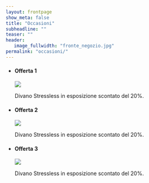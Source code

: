 ```yaml
---
layout: frontpage
show_meta: false
title: "Occasioni"
subheadline: ""
teaser: ""
header:
   image_fullwidth: "fronte_negozio.jpg"
permalink: "occasioni/"
---
```


<ul class="small-block-grid-1 medium-block-grid-2">
  <li>
    <div class="card">
      <div class="card-divider">
        <h4>Offerta 1</h4>
      </div>
      <img src="{{ site.urlimg }}occasioni/arion_home_1_thumbbig.jpg">
      <div class="card-section">
        <p>Divano Stressless in esposizione scontato del 20%.</p>
      </div>
    </div>
  </li>
  <li>
    <div class="card">
      <div class="card-divider">
        <h4>Offerta 2</h4>
      </div>
      <img src="{{ site.urlimg }}occasioni/arion_home_1_thumbbig.jpg">
      <div class="card-section">
        <p>Divano Stressless in esposizione scontato del 20%.</p>
      </div>
    </div>
  </li>
  <li>
    <div class="card">
      <div class="card-divider">
        <h4>Offerta 3</h4>
      </div>
      <img src="{{ site.urlimg }}occasioni/arion_home_1_thumbbig.jpg">
      <div class="card-section">
        <p>Divano Stressless in esposizione scontato del 20%.</p>
      </div>
    </div>
  </li>
</ul> <!-- grid-x -->